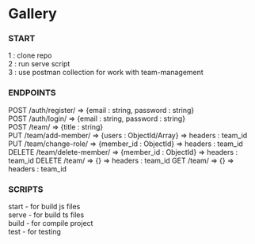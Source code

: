 # Gallery

### START ###
1 : clone repo  
2 : run serve script  
3 : use postman collection for work with team-management 


### ENDPOINTS ###  
POST    /auth/register/                      => {email : string, password : string}  
POST    /auth/login/                         => {email : string, password : string}  
POST    /team/                               => {title : string}  
PUT     /team/add-member/                    => {users : ObjectId/Array<ObjectId>}  => headers : team_id
PUT     /team/change-role/                   => {member_id : ObjectId}              => headers : team_id
DELETE  /team/delete-member/                 => {member_id : ObjectId}              => headers : team_id
DELETE  /team/                               => {}                                  => headers : team_id
GET     /team/                               => {}                                  => headers : team_id


### SCRIPTS ###
start - for build js files  
serve - for build ts files  
build - for compile project  
test  - for testing
